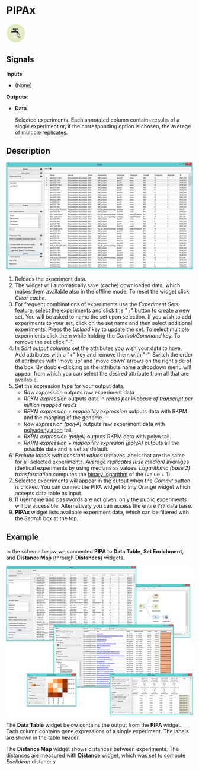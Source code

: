 PIPAx
=====

![Widget icon](icons/pipax.png)

Signals
-------

**Inputs**:

- (None)

**Outputs**:

- **Data**

  Selected experiments. Each annotated column contains results
  of a single experiment or, if the corresponding option is
  chosen, the average of multiple replicates.

Description
-----------

![PIPA widget](images/PIPAx-stamped.png)

1. Reloads the experiment data.
2. The widget will automatically save (cache) downloaded data, which makes them available also in the offline mode. To reset    the widget click *Clear cache*.
3. For frequent combinations of experiments use the *Experiment Sets*
   feature: select the experiments and click the "+" button to create a new set. You will be asked to name the
   set upon selection. If you wish to add experiments to your set, click on the set name and then select
   additional experiments. Press the *Upload* key to update the set. To select multiple experiments click them while holding 
   the *Control/Command* key. To remove the set click "-".
4. In *Sort output columns* set the attributes you wish your data to have. Add attributes with a "+" key and remove them
   with "-". Switch the order of attributes with 'move up' and 'move down' arrows on the right side of the box. By
   double-clicking on the attribute name a dropdown menu will appear from which you can select the desired attribute
   from all that are available.
5. Set the expression type for your output data.
   - *Raw expression* outputs raw experiment data
   - *RPKM expression* outputs data in *reads per kilobase of transcript per million mapped reads*
   - *RPKM expression + mapability expression* outputs data with RKPM and the mapping of the genome
   - *Raw expression (polyA)* outputs raw experiment data with [polyadenylation](https://en.wikipedia.org/wiki/Polyadenylation) tail.
   - *RKPM expression (polyA)* outputs RKPM data with polyA tail.
   - *RKPM expression + mapability expresion (polyA)* outputs all the possible data and is set as default.
6. *Exclude labels with constant values* removes labels that are the same for all selected experiments.
   *Average replicates (use median)* averages identical experiments by using medians as values.
   *Logarithmic (base 2) transformation* computes the [binary logarithm](https://en.wikipedia.org/wiki/Binary_logarithm) of     the (value + 1).
7. Selected experiments will appear in the output when the *Commit* button is clicked. You can connec 
   the PIPA widget to any Orange widget which accepts data table as input.
8. If username and passwords are not given, only the public experiments will be accessible. Alternatively you can access 
   the entire ??? data base.
9. **PIPAx** widget lists available experiment data, which can be filtered with the *Search* box at the top.

Example
-------

In the schema below we connected **PIPA** to **Data Table**, **Set Enrichment**, and **Distance Map**
(through **Distances**) widgets.

![Example schema with PIPA widget](images/PIPA-Example.png)

The **Data Table** widget below contains the output from the **PIPA** widget.
Each column contains gene expressions of a single experiment. The labels
are shown in the table header.

The **Distance Map** widget shows distances between experiments. The
distances are measured with **Distance** widget, which was set to
compute *Euclidean* distances.
